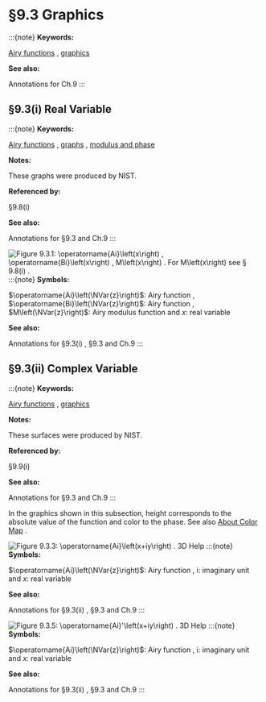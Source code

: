 # §9.3 Graphics

:::{note}
**Keywords:**

[Airy functions](http://dlmf.nist.gov/search/search?q=Airy%20functions) , [graphics](http://dlmf.nist.gov/search/search?q=graphics)

**See also:**

Annotations for Ch.9
:::


## §9.3(i) Real Variable

:::{note}
**Keywords:**

[Airy functions](http://dlmf.nist.gov/search/search?q=Airy%20functions) , [graphs](http://dlmf.nist.gov/search/search?q=graphs) , [modulus and phase](http://dlmf.nist.gov/search/search?q=modulus%20and%20phase)

**Notes:**

These graphs were produced by NIST.

**Referenced by:**

§9.8(i)

**See also:**

Annotations for §9.3 and Ch.9
:::

<a id="i.fig1"></a>

![Figure 9.3.1: $\operatorname{Ai}\left(x\right)$ , $\operatorname{Bi}\left(x\right)$ , $M\left(x\right)$ . For $M\left(x\right)$ see § 9.8(i) .](9/3/F1.png)
:::{note}
**Symbols:**

$\operatorname{Ai}\left(\NVar{z}\right)$: Airy function , $\operatorname{Bi}\left(\NVar{z}\right)$: Airy function , $M\left(\NVar{z}\right)$: Airy modulus function and $x$: real variable

**See also:**

Annotations for §9.3(i) , §9.3 and Ch.9
:::


## §9.3(ii) Complex Variable

:::{note}
**Keywords:**

[Airy functions](http://dlmf.nist.gov/search/search?q=Airy%20functions) , [graphics](http://dlmf.nist.gov/search/search?q=graphics)

**Notes:**

These surfaces were produced by NIST.

**Referenced by:**

§9.9(i)

**See also:**

Annotations for §9.3 and Ch.9
:::

In the graphics shown in this subsection, height corresponds to the absolute value of the function and color to the phase. See also [About Color Map](./help/vrml/aboutcolor.md "In Viewing DLMF Interactive 3D Graphics ‣ Need Help?") .

<a id="ii.fig1"></a>

![Figure 9.3.3: $\operatorname{Ai}\left(x+iy\right)$ . 3D Help](9/3/F3.png)
:::{note}
**Symbols:**

$\operatorname{Ai}\left(\NVar{z}\right)$: Airy function , $\mathrm{i}$: imaginary unit and $x$: real variable

**See also:**

Annotations for §9.3(ii) , §9.3 and Ch.9
:::

<a id="ii.fig2"></a>

![Figure 9.3.5: $\operatorname{Ai}'\left(x+iy\right)$ . 3D Help](9/3/F5.png)
:::{note}
**Symbols:**

$\operatorname{Ai}\left(\NVar{z}\right)$: Airy function , $\mathrm{i}$: imaginary unit and $x$: real variable

**See also:**

Annotations for §9.3(ii) , §9.3 and Ch.9
:::
